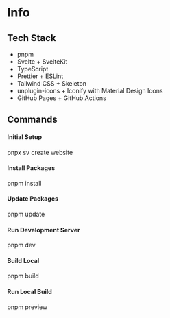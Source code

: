 # Info

## Tech Stack

- pnpm
- Svelte + SvelteKit
- TypeScript
- Prettier + ESLint
- Tailwind CSS + Skeleton
- unplugin-icons + Iconify with Material Design Icons
- GitHub Pages + GitHub Actions

## Commands

#### Initial Setup

pnpx sv create website

#### Install Packages

pnpm install

#### Update Packages

pnpm update

#### Run Development Server

pnpm dev

#### Build Local

pnpm build

#### Run Local Build

pnpm preview
